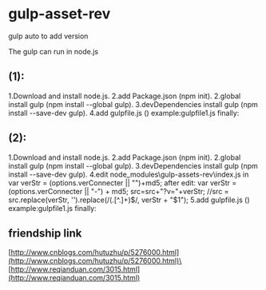 # gulp-asset-rev
gulp auto to add version 

The gulp can run in node.js
## (1):
  1.Download and install node.js.
  2.add Package.json (npm init).
  2.global install gulp (npm install --global gulp).
  3.devDependencies install gulp (npm install --save-dev gulp).
  4.add gulpfile.js ()
    example:gulpfile1.js
  finally:
    <link rel="stylesheet" href="./styles/test_0ede2cf.css" type="text/css" />
    <script src="./scripts/test_8ced4e6.js" type="text/javascript"></script> 
## (2):
  1.Download and install node.js.
  2.add Package.json (npm init).
  2.global install gulp (npm install --global gulp).
  3.devDependencies install gulp (npm install --save-dev gulp).
  4.edit node_modules\gulp-assets-rev\index.js in var verStr = (options.verConnecter || "")+md5;
    after edit:
    var verStr = (options.verConnecter || "-") + md5;
				src=src+"?v="+verStr;
        //src = src.replace(verStr, '').replace(/(\.[^\.]+)$/, verStr + "$1");
  5.add gulpfile.js ()
    example:gulpfile1.js
  finally:
    <link href="../css/index.css?v=-6bf2ddf" rel="stylesheet" >
    <script src="../scripts/index.js?v=-9df0888"></script>
## friendship link
  [http://www.cnblogs.com/hutuzhu/p/5276000.html](http://www.cnblogs.com/hutuzhu/p/5276000.html)\
  [http://www.reqianduan.com/3015.html](http://www.reqianduan.com/3015.html)
  
